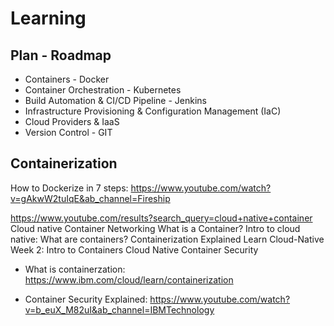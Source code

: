 # Learning

## Plan - Roadmap
- Containers - Docker
- Container Orchestration - Kubernetes
- Build Automation & CI/CD Pipeline - Jenkins
- Infrastructure Provisioning & Configuration Management (IaC)
- Cloud Providers & IaaS
- Version Control - GIT




## Containerization
How to Dockerize in 7 steps: https://www.youtube.com/watch?v=gAkwW2tuIqE&ab_channel=Fireship

https://www.youtube.com/results?search_query=cloud+native+container
Cloud native Container Networking
What is a Container?
Intro to cloud native: What are containers?
Containerization Explained
Learn Cloud-Native Week 2: Intro to Containers
Cloud Native Container Security



- What is containerzation:
  https://www.ibm.com/cloud/learn/containerization




- Container Security Explained: 
  https://www.youtube.com/watch?v=b_euX_M82uI&ab_channel=IBMTechnology
